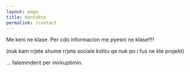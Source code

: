 ```yaml
---
layout: page
title: Kontakte
permalink: /contact
---
```


Me keni ne klase. Per cdo informacion me pyesni ne klase!!!!


(nuk kam rrjete shume rrjete sociale kshtu qe nuk po i fus ne kte projekt)

... faleminderit per mirkuptimin.

